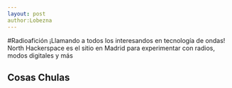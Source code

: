 ```yaml
---
layout: post
author:Lobezna
---
```

#Radioafición
¡Llamando a todos los interesandos en tecnología de ondas! North Hackerspace es el sitio en Madrid 
para experimentar con radios, modos digitales y más

## Cosas Chulas 
